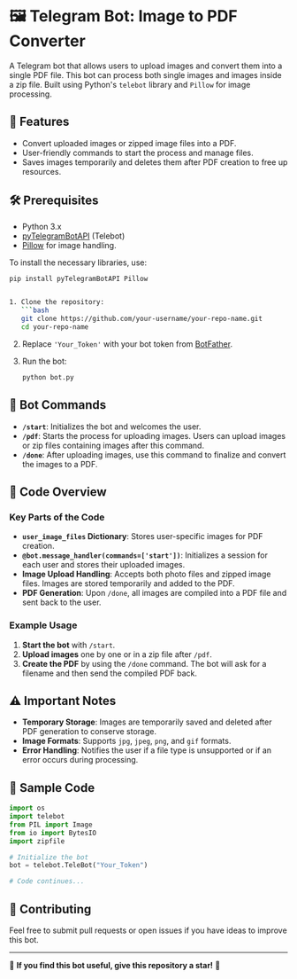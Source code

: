 # 🖼️ Telegram Bot: Image to PDF Converter

A Telegram bot that allows users to upload images and convert them into a single PDF file. This bot can process both single images and images inside a zip file. Built using Python's `telebot` library and `Pillow` for image processing.

## 🚀 Features
- Convert uploaded images or zipped image files into a PDF.
- User-friendly commands to start the process and manage files.
- Saves images temporarily and deletes them after PDF creation to free up resources.
  
## 🛠️ Prerequisites

- Python 3.x
- [pyTelegramBotAPI](https://pypi.org/project/pyTelegramBotAPI/) (Telebot)
- [Pillow](https://pillow.readthedocs.io/) for image handling.

To install the necessary libraries, use:
```bash
pip install pyTelegramBotAPI Pillow


1. Clone the repository:
   ```bash
   git clone https://github.com/your-username/your-repo-name.git
   cd your-repo-name
   ```

2. Replace `'Your_Token'` with your bot token from [BotFather](https://core.telegram.org/bots#botfather).

3. Run the bot:
   ```bash
   python bot.py
   ```

## 📌 Bot Commands

- **`/start`**: Initializes the bot and welcomes the user.
- **`/pdf`**: Starts the process for uploading images. Users can upload images or zip files containing images after this command.
- **`/done`**: After uploading images, use this command to finalize and convert the images to a PDF.

## 🧩 Code Overview

### Key Parts of the Code

- **`user_image_files` Dictionary**: Stores user-specific images for PDF creation.
- **`@bot.message_handler(commands=['start'])`**: Initializes a session for each user and stores their uploaded images.
- **Image Upload Handling**: Accepts both photo files and zipped image files. Images are stored temporarily and added to the PDF.
- **PDF Generation**: Upon `/done`, all images are compiled into a PDF file and sent back to the user.

### Example Usage

1. **Start the bot** with `/start`.
2. **Upload images** one by one or in a zip file after `/pdf`.
3. **Create the PDF** by using the `/done` command. The bot will ask for a filename and then send the compiled PDF back.

## ⚠️ Important Notes

- **Temporary Storage**: Images are temporarily saved and deleted after PDF generation to conserve storage.
- **Image Formats**: Supports `jpg`, `jpeg`, `png`, and `gif` formats.
- **Error Handling**: Notifies the user if a file type is unsupported or if an error occurs during processing.

## 📄 Sample Code

```python
import os
import telebot
from PIL import Image
from io import BytesIO
import zipfile

# Initialize the bot
bot = telebot.TeleBot("Your_Token") 

# Code continues...
```

## 🤝 Contributing

Feel free to submit pull requests or open issues if you have ideas to improve this bot.

---

🌟 **If you find this bot useful, give this repository a star!** 🌟
